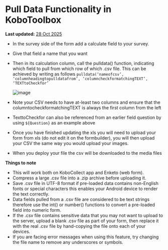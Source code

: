 # Pull Data Functionality in KoboToolbox
**Last updated:** <a href="https://github.com/kobotoolbox/docs/blob/050dcc9c8bfb4c528208bbe886979999037f1554/source/pull_data_kobotoolbox.md" class="reference">28 Oct 2025</a>

-   In the survey side of the form add a calculate field to your survey.
-   Give that field a name that you want
-   Then in its calculation column, call the pulldata() function, indicating
    which field to pull from which row of which .csv file. This can be achieved
    by writing as follows
    `pulldata(‘nameofcsv’, ‘columnheadingtopulldatafrom’, ‘columncheckformatchingTEXT’, ‘TEXTtoCheckfor’`

    ![image](/images/pull_data_kobotoolbox/xls.png)

-   Note your CSV needs to have at-least two columns and ensure that the
    columntocheckformatchingTEXT is always the first column from the left
-   TexttoCheckfor can also be referenced from an earlier field question by
    using `${Question}` as an example above
-   Once you have finished updating the xls you will need to upload your form
    from xls (do not edit it on the formbuilder), you will then upload your CSV
    the same way you would upload your images.
-   When you deploy your file the csv will be downloaded to the media files

**Things to note**

-   This will work both on KoboCollect app and Enketo (web form).
-   Compress a large .csv file into a .zip archive before uploading it.
-   Save .csv file in UTF-8 format if pre-loaded data contains non-English fonts
    or special characters this enables your Android device to render the text
    correctly.
-   Data fields pulled from a .csv file are considered to be text strings
    therefore use the int() or number() functions to convert a pre-loaded field
    into numeric form.
-   If the .csv file contains sensitive data that you may not want to upload to
    the server, upload a blank .csv file as part of your form, then replace it
    with the real .csv file by hand-copying the file onto each of your devices.
-   If you are facing error messages when using this feature, try changing the file name to remove any underscores or symbols.
